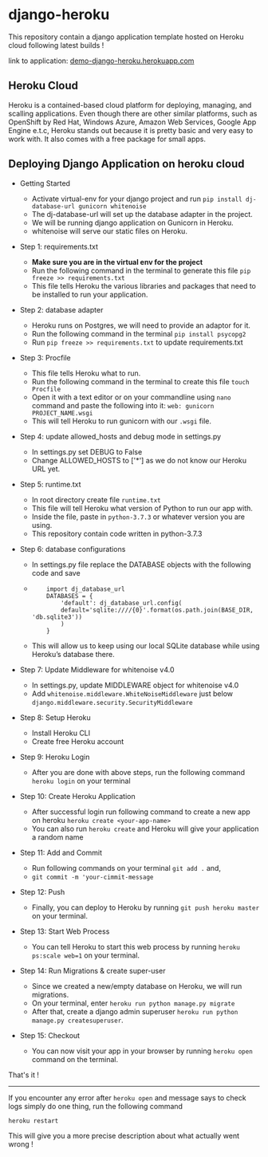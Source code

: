 # django-heroku
This repository contain a django application template hosted on Heroku cloud following latest builds !

link to application: [demo-django-heroku.herokuapp.com](https://demo-django-heroku.herokuapp.com/)

## Heroku Cloud

Heroku is a contained-based cloud platform for deploying, managing, and scalling applications. Even though there are other similar platforms, such as OpenShift by Red Hat, Windows Azure, Amazon Web Services, Google App Engine e.t.c, Heroku stands out because it is pretty basic and very easy to work with. It also comes with a free package for small apps.

## Deploying Django Application on heroku cloud

- Getting Started
  - Activate virtual-env for your django project and run ```pip install dj-database-url gunicorn whitenoise```
  - The dj-database-url will set up the database adapter in the project.
  - We will be running django application on Gunicorn in Heroku.
  - whitenoise will serve our static files on Heroku.

- Step 1: requirements.txt
  - **Make sure you are in the virtual env for the project**
  - Run the following command in the terminal to generate this file ```pip freeze >> requirements.txt```
  - This file tells Heroku the various libraries and packages that need to be installed to run your application.
  
- Step 2: database adapter
  - Heroku runs on Postgres, we will need to provide an adaptor for it.
  - Run the following command in the terminal ```pip install psycopg2```
  - Run ```pip freeze >> requirements.txt``` to update requirements.txt

- Step 3: Procfile
  - This file tells Heroku what to run.
  - Run the following command in the terminal to create this file ```touch Procfile```
  - Open it with a text editor or on your commandline using ```nano``` command and paste the following into it: ```web: gunicorn PROJECT_NAME.wsgi```
  - This will tell Heroku to run gunicorn with our ```.wsgi``` file.

- Step 4: update allowed_hosts and debug mode in settings.py
  - In settings.py set DEBUG to False
  - Change ALLOWED_HOSTS to ['*'] as we do not know our Heroku URL yet.

- Step 5: runtime.txt
  - In root directory create file ```runtime.txt```
  - This file will tell Heroku what version of Python to run our app with.
  - Inside the file, paste in ```python-3.7.3``` or whatever version you are using.
  - This repository contain code written in python-3.7.3

- Step 6: database configurations
  - In settings.py file replace the DATABASE objects with the following code and save
  - ``` 
        import dj_database_url
        DATABASES = {
            'default': dj_database_url.config(
            default='sqlite:////{0}'.format(os.path.join(BASE_DIR, 'db.sqlite3'))
            )
        }
    ```
  - This will allow us to keep using our local SQLite database while using Heroku’s database there.

- Step 7: Update Middleware for whitenoise v4.0
  - In settings.py, update MIDDLEWARE object for whitenoise v4.0
  - Add ```whitenoise.middleware.WhiteNoiseMiddleware``` just below ```django.middleware.security.SecurityMiddleware```

- Step 8: Setup Heroku
  - Install Heroku CLI
  - Create free Heroku account

- Step 9: Heroku Login
  - After you are done with above steps, run the following command ```heroku login``` on your terminal

- Step 10: Create Heroku Application
  - After successful login run following command to create a new app on heroku ```heroku create <your-app-name>```
  - You can also run ```heroku create``` and Heroku will give your application a random name

- Step 11: Add and Commit
  - Run following commands on your terminal ```git add .``` and,
  - ```git commit -m 'your-cimmit-message```

- Step 12: Push
  - Finally, you can deploy to Heroku by running ```git push heroku master``` on your terminal.

- Step 13: Start Web Process
  - You can tell Heroku to start this web process by running ```heroku ps:scale web=1``` on your terminal.

- Step 14: Run Migrations & create super-user
  - Since we created a new/empty database on Heroku, we will run migrations.
  - On your terminal, enter ```heroku run python manage.py migrate``` 
  - After that, create a django admin superuser ```heroku run python manage.py createsuperuser```.

- Step 15: Checkout
  - You can now visit your app in your browser by running ```heroku open``` command on the terminal.

That's it !

---

If you encounter any error after ```heroku open``` and message says to check logs simply do one thing, run the following command

```
heroku restart
```
This will give you a more precise description about what actually went wrong !

